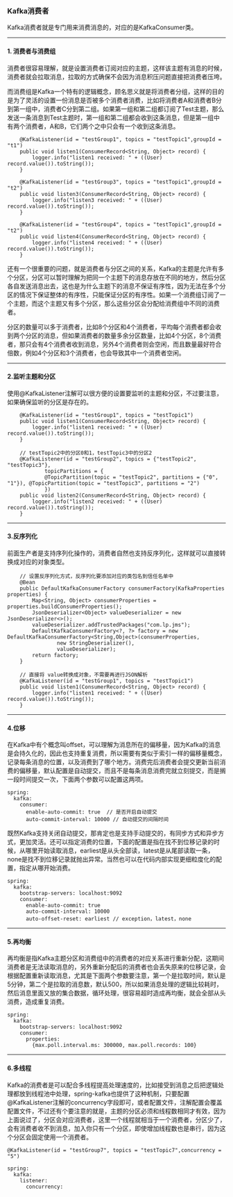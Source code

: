 ### Kafka消费者

Kafka消费者就是专门用来消费消息的，对应的是KafkaConsumer类。

---

#### 1. 消费者与消费组

消费者很容易理解，就是设置消费者订阅对应的主题，这样该主题有消息的时候，消费者就会拉取消息，拉取的方式确保不会因为消息积压问题直接把消费者压垮。

而消费组是Kafka一个特有的逻辑概念，顾名思义就是将消费者分组，这样的目的是为了灵活的设置一份消息是否被多个消费者消费，比如将消费者A和消费者B分到第一组中，消费者C分到第二组。如果第一组和第二组都订阅了Test主题，那么发送一条消息到Test主题时，第一组和第二组都会收到这条消息，但是第一组中有两个消费者，A和B，它们两个之中只会有一个收到这条消息。

```
    @KafkaListener(id = "testGroup1", topics = "testTopic1",groupId = "t1")
    public void listen1(ConsumerRecord<String, Object> record) {
        logger.info("listen1 received: " + ((User) record.value()).toString());
    }

    @KafkaListener(id = "testGroup3", topics = "testTopic1",groupId = "t2")
    public void listen3(ConsumerRecord<String, Object> record) {
        logger.info("listen3 received: " + ((User) record.value()).toString());
    }

    @KafkaListener(id = "testGroup4", topics = "testTopic1",groupId = "t2")
    public void listen4(ConsumerRecord<String, Object> record) {
        logger.info("listen4 received: " + ((User) record.value()).toString());
    }
```

还有一个很重要的问题，就是消费者与分区之间的关系，Kafka的主题是允许有多个分区，分区可以暂时理解为把同一个主题下的消息存放在不同的地方，然后分区各自发送消息出去，这也是为什么主题下的消息不保证有序性，因为无法在多个分区的情况下保证整体的有序性，只能保证分区的有序性。如果一个消费组订阅了一个主题，而这个主题又有多个分区，那么这些分区会分配给消费组中不同的消费者。

分区的数量可以多于消费者，比如8个分区和4个消费者，平均每个消费者都会收到两个分区的消息，但如果消费者的数量多余分区数量，比如4个分区，8个消费者，那只会有4个消费者收到消息，另外4个消费者则会空闲，而且数量最好符合倍数，例如4个分区和3个消费者，也会导致其中一个消费者空闲。

---

#### 2.监听主题和分区

使用@KafkaListener注解可以很方便的设置要监听的主题和分区，不过要注意，如果确保监听的分区是存在的。

```
    @KafkaListener(id = "testGroup1", topics = "testTopic1")
    public void listen1(ConsumerRecord<String, Object> record) {
        logger.info("listen1 received: " + ((User) record.value()).toString());
    }

    // testTopic2中的分区0和1，testTopic3中的分区2
    @KafkaListener(id = "testGroup2", topics = {"testTopic2", "testTopic3"},
            topicPartitions = {
            @TopicPartition(topic = "testTopic2", partitions = {"0", "1"}), @TopicPartition(topic = "testTopic3", partitions = "2")
            })
    public void listen2(ConsumerRecord<String, Object> record) {
        logger.info("listen2 received: " + ((User) record.value()).toString());
    }
```

---

#### 3.反序列化

前面生产者是支持序列化操作的，消费者自然也支持反序列化，这样就可以直接转换成对应的对象类型。

```
    // 设置反序列化方式，反序列化要添加对应的类包名到信任名单中
    @Bean
    public DefaultKafkaConsumerFactory consumerFactory(KafkaProperties properties) {
        Map<String, Object> consumerProperties = properties.buildConsumerProperties();
        JsonDeserializer<Object> valueDeserializer = new JsonDeserializer<>();
        valueDeserializer.addTrustedPackages("com.lp.jms");
        DefaultKafkaConsumerFactory<?, ?> factory = new DefaultKafkaConsumerFactory<String,Object>(consumerProperties,
                new StringDeserializer(),
                valueDeserializer);
        return factory;
    }

    // 直接将 value转换成对象，不需要再进行JSON解析
    @KafkaListener(id = "testGroup1", topics = "testTopic1")
    public void listen1(ConsumerRecord<String, Object> record) {
        logger.info("listen1 received: " + ((User) record.value()).toString());
    }
```

---


#### 4.位移

在Kafka中有个概念叫offset，可以理解为消息所在的偏移量，因为Kafka的消息是会持久化的，因此也支持重复消费，所以需要有类似于索引一样的偏移量概念，记录每条消息的位置，以及消费到了哪个地方。消费完后消费者会提交更新当前消费的偏移量，默认配置是自动提交，而且不是每条消息消费完就立刻提交，而是搁一段时间提交一次，下面两个参数可以配置这两项。

```
spring:
  kafka:
    consumer:
      enable-auto-commit: true  // 是否开启自动提交
      auto-commit-interval: 10000 // 自动提交的间隔时间
```

既然Kafka支持关闭自动提交，那肯定也是支持手动提交的，有同步方式和异步方式，更加灵活。还可以指定消费的位置，下面的配置是指在找不到位移记录的时候，从哪里开始读取消息，earliest是从头全部读，latest是从尾部读取一条，none是找不到位移记录就抛出异常。当然也可以在代码内部实现更细粒度化的配置，指定从哪开始消费。

```
spring:
  kafka:
    bootstrap-servers: localhost:9092
    consumer:
      enable-auto-commit: true
      auto-commit-interval: 10000
      auto-offset-reset: earliest // exception，latest，none
```

---

#### 5.再均衡

再均衡是指Kafka主题分区和消费组中的消费者的对应关系进行重新分配，这期间消费者是无法读取消息的，另外重新分配后的消费者也会丢失原来的位移记录，会根据配置重新读取消息，尤其是下面两个参数要注意，第一个是拉取时间，默认是5分钟，第二个是拉取的消息数，默认500，所以如果消息处理的逻辑比较耗时，然后消息里面又放的集合数据，循环处理，很容易超时造成再均衡，就会全部从头消费，造成重复消费。

```
spring:
  kafka:
    bootstrap-servers: localhost:9092
    consumer:
      properties:
        {max.poll.interval.ms: 300000, max.poll.records: 100}
```


---


#### 6.多线程

Kafka的消费者是可以配合多线程提高处理速度的，比如接受到消息之后把逻辑处理都放到线程池中处理，spring-kafka也提供了这种机制，只要配置@KafkaListener注解的concurrency字段即可，或者配置文件，注解配置会覆盖配置文件，不过还有个要注意的就是，主题的分区必须和线程数相同才有效，因为上面说过了，分区会对应消费者，这里一个线程就相当于一个消费者，分区少了，会有消费者收不到消息，加入你只有一个分区，即使增加线程数也是串行，因为这个分区会固定使用一个消费者。

```
@KafkaListener(id = "testGroup7", topics = "testTopic7",concurrency = "5")

spring:
  kafka:
    listener:
      concurrency: 
```
